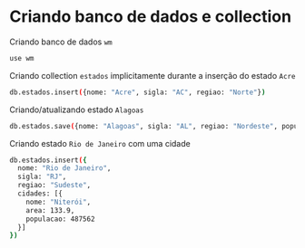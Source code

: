 # Criando banco de dados e collection

Criando banco de dados `wm`

```bash
use wm
```

Criando collection `estados` implicitamente durante a inserção do estado `Acre`

```bash
db.estados.insert({nome: "Acre", sigla: "AC", regiao: "Norte"})
```

Criando/atualizando estado `Alagoas`

```bash
db.estados.save({nome: "Alagoas", sigla: "AL", regiao: "Nordeste", populacao: 3322000})
```

Criando estado `Rio de Janeiro` com uma cidade

```bash
db.estados.insert({
  nome: "Rio de Janeiro",
  sigla: "RJ",
  regiao: "Sudeste",
  cidades: [{
    nome: "Niterói",
    area: 133.9,
    populacao: 487562
  }]
})
```
